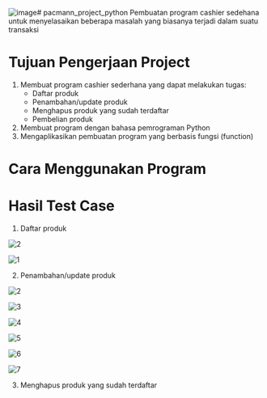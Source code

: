 ![image](https://github.com/abimaswidy/pacmann_project/assets/136919706/5a0e19aa-0ff0-469e-b0b1-763ae9000c98)# pacmann_project_python
Pembuatan program cashier sedehana untuk menyelasaikan beberapa masalah yang biasanya terjadi dalam suatu transaksi

# Tujuan Pengerjaan Project
1. Membuat program cashier sederhana yang dapat melakukan tugas:
    - Daftar produk
    - Penambahan/update produk
    - Menghapus produk yang sudah terdaftar
    - Pembelian produk
2. Membuat program dengan bahasa pemrograman Python
3. Mengaplikasikan pembuatan program yang berbasis fungsi (function)

# Cara Menggunakan Program

# Hasil Test Case
1. Daftar produk

![2](https://github.com/abimaswidy/pacmann_project/assets/136919706/bd8de0cd-f261-4024-9169-8220b6a67cd1)

![1](https://github.com/abimaswidy/pacmann_project/assets/136919706/3c4c1530-8c1a-4a55-a78c-2c0b14ac1472)

2. Penambahan/update produk

![2](https://github.com/abimaswidy/pacmann_project/assets/136919706/bd8de0cd-f261-4024-9169-8220b6a67cd1)

![3](https://github.com/abimaswidy/pacmann_project/assets/136919706/5e779b93-1116-4d15-9ca4-4f74672b3f2e)

![4](https://github.com/abimaswidy/pacmann_project/assets/136919706/29f713ff-c44f-4af3-b931-3d7cc02d29e7)

![5](https://github.com/abimaswidy/pacmann_project/assets/136919706/1f614ab2-47cb-4f4e-b5b2-cce0a2a29385)

![6](https://github.com/abimaswidy/pacmann_project/assets/136919706/fde8eb86-8edf-4850-b187-be3d47f1850e)

![7](https://github.com/abimaswidy/pacmann_project/assets/136919706/6dd1311c-a6c8-43ab-a6b9-6213fbb4d447)

3. Menghapus produk yang sudah terdaftar
